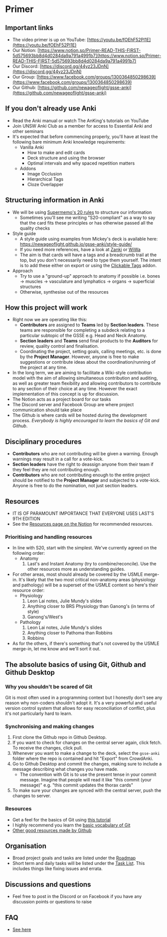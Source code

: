 # Primer

## Important links
- The video primer is up on YouTube: [https://youtu.be/fOEhF52Pl1E](https://youtu.be/fOEhF52Pl1E)
- Our Notion: [https://www.notion.so/Primer-READ-THIS-FIRST-5d575693bb8d4d0284da9a791a4991b7](https://www.notion.so/Primer-READ-THIS-FIRST-5d575693bb8d4d0284da9a791a4991b7)
- Our Discord: [https://discord.gg/44yz23JDnN](https://discord.gg/44yz23JDnN)
- Our Group: [https://www.facebook.com/groups/1300364850298639](https://www.facebook.com/groups/1300364850298639)
- Our Github: [https://github.com/newageoflight/gsse-anki](https://github.com/newageoflight/gsse-anki)

## If you don't already use Anki
- Read the Anki manual or watch The AnKing's tutorials on YouTube
- Join UNSW Anki Club as a member for access to Essential Anki and other seminars
- It's expected that before commencing properly, you'll have at least the following bare minimum Anki knowledge requirements:
    - Vanilla Anki
        - How to make and edit cards
        - Deck structure and using the browser
        - Optimal intervals and why spaced repetition matters
    - Addons
        - Image Occlusion
        - Hierarchical Tags
        - Cloze Overlapper

## Structuring information in Anki
- We will be using [Supermemo's 20 rules](https://www.notion.so/Summary-of-S20-f7a3c5fda3934e21961d6a71dcaf86e3) to structure our information
    - Sometimes you'll see me writing "S20-compliant" as a way to say that the card fits these principles or has otherwise passed all the quality checks
- Style guide
    - A style guide using examples from Mickey's deck is available here: https://newageoflight.github.io/gsse-anki/style-guide/
    - If you need more references, have a look at [Zanki](https://www.ankipalace.com/step-1-deck) or [WiWa](https://www.reddit.com/r/medicalschoolanki/comments/97ssh3/wiwa_deck_for_step_ii_ck_reupload/)
    - The aim is that cards will have a tags and a breadcrumb trail at the top, but you don't necessarily need to type them yourself. The intent is to add these either on export or using the [Clickable Tags](https://ankiweb.net/shared/info/1739176371) addon.
- Approach
    - Try to use a "ground-up" approach to anatomy if possible i.e. bones → muscles → vasculature and lymphatics → organs → superficial structures
    - Otherwise, synthesise out of the resources

## How this project will work
- Right now we are operating like this:
    - **Contributors** are assigned to **Teams** led by **Section leaders**. These teams are responsible for completing a subdeck relating to a particular subtopic of the GSSE e.g. Head and Neck Anatomy.
    - **Section leaders** and **Teams** send final products to the **Auditors** for review, quality control and finalisation.
    - Coordinating the project, setting goals, calling meetings, etc. is done by the **Project Manager**. However, anyone is free to make suggestions or contribute ideas about the coordination/running of the project at any time.
- In the long term, we are aiming to facilitate a Wiki-style contribution model with the aim of allowing simultaneous contribution and auditing, as well as greater team flexibility and allowing contributors to contribute to any section of their choice at any time. However the exact implementation of this concept is up for discussion.
- The Notion acts as a project board for our tasks
- The Discord server and Facebook Group are where project communication should take place
- The Github is where cards will be hosted during the development process. *Everybody is highly encouraged to learn the basics of Git and Github*.

## Disciplinary procedures
- **Contributors** who are not contributing will be given a warning. Enough warnings may result in a call for a vote-kick.
- **Section leaders** have the right to deassign anyone from their team if they feel they are not contributing enough.
- **Contributors** who are not contributing enough to the entire project should be notified to the **Project Manager** and subjected to a vote-kick. Anyone is free to do the nomination, not just section leaders.

## Resources
- IT IS OF PARAMOUNT IMPORTANCE THAT EVERYONE USES LAST'S 9TH EDITION
- See the [Resources page on the Notion](https://www.notion.so/4806c46fbd5c414fbddb0bdd1190e2cb?v=7a49161c5eb64e689d832205365e1517) for recommended resources.

### Prioritising and handling resources
- In line with S20, start with the simplest. We've currently agreed on the following order:
    - Anatomy
        1. Last's and Instant Anatomy (try to combine/reconcile). Use the other resources more as understanding guides.
- For other areas, most should already be covered by the USMLE merge-in. It's likely that the two most critical non-anatomy areas (physiology and pathology) will be a superset of the USMLE content so here's their resource order:
    - Physiology
        1. Leon Lai notes, Julie Mundy's slides
        2. Anything closer to BRS Physiology than Ganong's (in terms of style)
        3. Ganong's/West's
    - Pathology
        1. Leon Lai notes, Julie Mundy's slides
        2. Anything closer to Pathoma than Robbins
        3. Robbins
- As for the others, if there's something that's not covered by the USMLE merge-in, let me know and we'll sort it out.

## The absolute basics of using Git, Github and Github Desktop
### Why you shouldn't be scared of Git
Git is most often used in a programming context but I honestly don't see any reason why non-coders shouldn't adopt it. It's a very powerful and useful version control system that allows for easy reconciliation of conflict, plus it's not particularly hard to learn.

### Synchronising and making changes
1. First clone the Github repo in Github Desktop.
2. If you want to check for changes on the central server again, click fetch. To receive the changes, click pull.
3. Whenever you want to make a change to the deck, select the `gsse-anki` folder where the repo is contained and hit "Export" from CrowdAnki.
4. Go to Github Desktop and commit the changes, making sure to include a message describing what changes you have made.
    - The convention with Git is to use the present tense in your commit message. Imagine that people will read it like "this commit (your message)" e.g. "this commit updates the thorax cards"
5. To make sure your changes are synced with the central server, push the changes to server.

### Resources
- Get a feel for the basics of Git using [this tutorial](https://guides.github.com/activities/hello-world/)
- I highly recommend you learn the [basic vocabulary of Git](https://guides.github.com/introduction/git-handbook/)
- [Other good resources made by Github](https://try.github.io/)

## Organisation
- Broad project goals and tasks are listed under the [Roadmap](https://www.notion.so/0293564848c24d7bb1224cc7665d8ebd?v=e00f137ac5b74b52a7d417a14e642f03)
- Short term and daily tasks will be listed under the [Task List](https://www.notion.so/c1ca86a78f4641c7931794a5992536f2?v=80471d32cf8f410095f980581752fd52). This includes things like fixing issues and errata.

## Discussions and questions
- Feel free to post in the Discord or on Facebook if you have any discussion points or questions to raise

## FAQ
- [See here](./faq.md)
